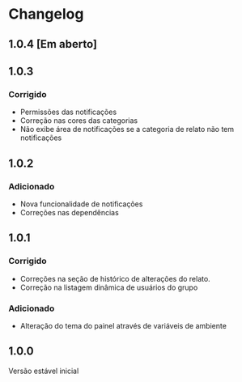 # Changelog

## 1.0.4 [Em aberto]

## 1.0.3
### Corrigido
- Permissões das notificações
- Correção nas cores das categorias
- Não exibe área de notificações se a categoria de relato não tem notificações

## 1.0.2
### Adicionado
- Nova funcionalidade de notificações
- Correções nas dependências

## 1.0.1
### Corrigido
- Correções na seção de histórico de alterações do relato.
- Correção na listagem dinâmica de usuários do grupo

### Adicionado
- Alteração do tema do painel através de variáveis de ambiente

## 1.0.0

Versão estável inicial
